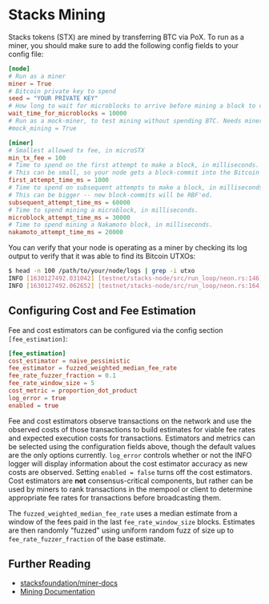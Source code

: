 # Stacks Mining

Stacks tokens (STX) are mined by transferring BTC via PoX. To run as a miner,
you should make sure to add the following config fields to your config file:

```toml
[node]
# Run as a miner
miner = True
# Bitcoin private key to spend
seed = "YOUR PRIVATE KEY"
# How long to wait for microblocks to arrive before mining a block to confirm them (in milliseconds)
wait_time_for_microblocks = 10000
# Run as a mock-miner, to test mining without spending BTC. Needs miner=True.
#mock_mining = True

[miner]
# Smallest allowed tx fee, in microSTX
min_tx_fee = 100
# Time to spend on the first attempt to make a block, in milliseconds.
# This can be small, so your node gets a block-commit into the Bitcoin mempool early.
first_attempt_time_ms = 1000
# Time to spend on subsequent attempts to make a block, in milliseconds.
# This can be bigger -- new block-commits will be RBF'ed.
subsequent_attempt_time_ms = 60000
# Time to spend mining a microblock, in milliseconds.
microblock_attempt_time_ms = 30000
# Time to spend mining a Nakamoto block, in milliseconds.
nakamoto_attempt_time_ms = 20000
```

You can verify that your node is operating as a miner by checking its log output
to verify that it was able to find its Bitcoin UTXOs:

```bash
$ head -n 100 /path/to/your/node/logs | grep -i utxo
INFO [1630127492.031042] [testnet/stacks-node/src/run_loop/neon.rs:146] [main] Miner node: checking UTXOs at address: <redacted>
INFO [1630127492.062652] [testnet/stacks-node/src/run_loop/neon.rs:164] [main] UTXOs found - will run as a Miner node
```

## Configuring Cost and Fee Estimation

Fee and cost estimators can be configured via the config section `[fee_estimation]`:

```toml
[fee_estimation]
cost_estimator = naive_pessimistic
fee_estimator = fuzzed_weighted_median_fee_rate
fee_rate_fuzzer_fraction = 0.1
fee_rate_window_size = 5
cost_metric = proportion_dot_product
log_error = true
enabled = true
```

Fee and cost estimators observe transactions on the network and use the
observed costs of those transactions to build estimates for viable fee rates
and expected execution costs for transactions. Estimators and metrics can be
selected using the configuration fields above, though the default values are
the only options currently. `log_error` controls whether or not the INFO logger
will display information about the cost estimator accuracy as new costs are
observed. Setting `enabled = false` turns off the cost estimators. Cost estimators
are **not** consensus-critical components, but rather can be used by miners to
rank transactions in the mempool or client to determine appropriate fee rates
for transactions before broadcasting them.

The `fuzzed_weighted_median_fee_rate` uses a
median estimate from a window of the fees paid in the last `fee_rate_window_size` blocks.
Estimates are then randomly "fuzzed" using uniform random fuzz of size up to
`fee_rate_fuzzer_fraction` of the base estimate.

## Further Reading

- [stacksfoundation/miner-docs](https://github.com/stacksfoundation/miner-docs)
- [Mining Documentation](https://docs.stacks.co/docs/nodes-and-miners/miner-mainnet)
